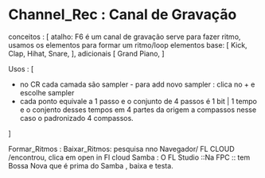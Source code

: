 # Channel_Rec : Canal de Gravação

conceitos : [
  atalho: F6
  é um canal de gravação serve para fazer ritmo,
  usamos os elementos para formar um ritmo/loop
  elementos base: [ Kick, Clap, Hihat, Snare, ], adicionais [ Grand Piano, ]

Usos : [
- no CR cada camada são sampler - para add novo sampler : clica no + e escolhe sampler
- cada ponto equivale a 1 passo e o conjunto de 4 passos é 1 bit | 1 tempo  e o conjento desses tempos em 4 partes da origem a compassos nesse caso o padronizado 4 compassos.

]

Formar_Ritmos :
Baixar_Ritmos: pesquisa nno Navegador/ FL CLOUD /encontrou, clica em open in Fl cloud
 Samba : O FL Studio ::Na FPC :: tem Bossa Nova que é prima do Samba , baixa e testa.
